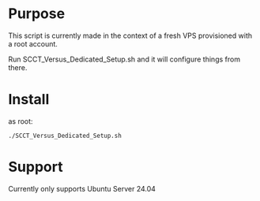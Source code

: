 # Purpose

This script is currently made in the context of a fresh VPS provisioned with a root account.

Run SCCT_Versus_Dedicated_Setup.sh and it will configure things from there.

# Install

as root:

```./SCCT_Versus_Dedicated_Setup.sh```

# Support

Currently only supports Ubuntu Server 24.04
